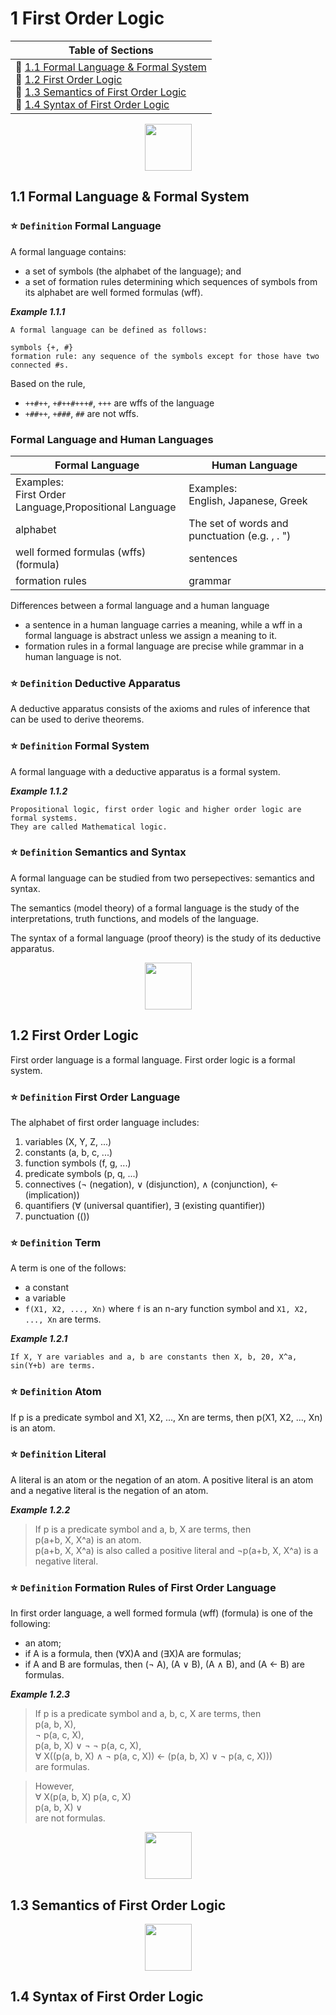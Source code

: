 # 1 First Order Logic

|Table of Sections|
|--|
|:herb:  [1.1 Formal Language & Formal System](https://github.com/bosoninfo/Resource_AI-Prolog-Essential/blob/main/Chapter01/README.md#11-formal-language--formal-system)<br>:herb:  [1.2 First Order Logic](https://github.com/bosoninfo/Resource_AI-Prolog-Essential/blob/main/Chapter01/README.md#12-first-order-logic)<br>:herb:  [1.3 Semantics of First Order Logic](https://github.com/bosoninfo/Resource_AI-Prolog-Essential/blob/main/Chapter01/README.md#13-semantics-of-first-order-logic)<br>:herb:  [1.4 Syntax of First Order Logic](https://github.com/bosoninfo/Resource_AI-Prolog-Essential/blob/main/Chapter01/README.md#14-syntax-of-first-order-logic)|

<p align="center"><img height="75" src="https://user-images.githubusercontent.com/19381768/227871683-af08b378-b283-470e-8b78-bc05937d585b.png"/></p>

## 1.1 Formal Language & Formal System

### :star: `Definition` Formal Language
A formal language contains:
- a set of symbols (the alphabet of the language); and
- a set of formation rules determining which sequences of symbols from its alphabet are well formed formulas (wff).

***Example 1.1.1***
```
A formal language can be defined as follows:

symbols {+, #}
formation rule: any sequence of the symbols except for those have two connected #s.
```
Based on the rule,
- `++#++`, `+#++#+++#`, `+++` are wffs of the language
- `+##++`, `+###`, `##` are not wffs.

### Formal Language and Human Languages
|Formal Language|Human Language|
|--|--|
|Examples:<br>First Order Language,Propositional Language|Examples:<br>English, Japanese, Greek|
|alphabet|The set of words and punctuation (e.g. , . ")|
|well formed formulas (wffs) (formula)|sentences|
|formation rules|grammar|

Differences between a formal language and a human language
- a sentence in a human language carries a meaning, while a wff in a formal language is abstract unless we assign a meaning to it.
- formation rules in a formal language are precise while grammar in a human language is not.

### :star: `Definition` Deductive Apparatus
A deductive apparatus consists of the axioms and rules of inference that can be used to derive theorems.

### :star: `Definition` Formal System
A formal language with a deductive apparatus is a formal system.

***Example 1.1.2***
```
Propositional logic, first order logic and higher order logic are formal systems. 
They are called Mathematical logic.
```

### :star: `Definition` Semantics and Syntax
A formal language can be studied from two persepectives: semantics and syntax.

The semantics (model theory) of a formal language is the study of the interpretations, truth functions, and models of the language.

The syntax of a formal language (proof theory) is the study of its deductive apparatus.

<p align="center"><img height="75" src="https://user-images.githubusercontent.com/19381768/227871683-af08b378-b283-470e-8b78-bc05937d585b.png"/></p>

## 1.2 First Order Logic
First order language is a formal language. First order logic is a formal system.

### :star: `Definition` First Order Language
The alphabet of first order language includes:
1. variables (X, Y, Z, ...)
2. constants (a, b, c, ...)
3. function symbols (f, g, ...)
4. predicate symbols (p, q, ...)
5. connectives ($\lnot$ (negation), $\lor$ (disjunction), $\land$ (conjunction), $\leftarrow$ (implication))
6. quantifiers ($\forall$ (universal quantifier), $\exists$ (existing quantifier))
7. punctuation (())

### :star: `Definition` Term
A term is one of the follows:
- a constant
- a variable
- `f(X1, X2, ..., Xn)` where `f` is an n-ary function symbol and `X1, X2, ..., Xn` are terms.

***Example 1.2.1***
```
If X, Y are variables and a, b are constants then X, b, 20, X^a, sin(Y+b) are terms.
```
### :star: `Definition` Atom
If p is a predicate symbol and X1, X2, ..., Xn are terms, then p(X1, X2, ..., Xn) is an atom.

### :star: `Definition` Literal
A literal is an atom or the negation of an atom. A positive literal is an atom and a negative literal is the negation of an atom.

***Example 1.2.2***
> If p is a predicate symbol and a, b, X are terms, then<br>
p(a+b, X, X^a) is an atom.<br>
p(a+b, X, X^a) is also called a positive literal and $\lnot$p(a+b, X, X^a) is a negative literal.

### :star: `Definition` Formation Rules of First Order Language
In first order language, a well formed formula (wff) (formula) is one of the following:
- an atom;
- if A is a formula, then ($\forall$X)A and ($\exists$X)A are formulas;
- if A and B are formulas, then ($\lnot$ A), (A $\lor$ B), (A $\land$ B), and (A $\leftarrow$ B) are formulas.

***Example 1.2.3***
> If p is a predicate symbol and a, b, c, X are terms, then<br>
p(a, b, X),<br>
$\lnot$ p(a, c, X),<br>
p(a, b, X) $\lor$ $\lnot$ $\lnot$ p(a, c, X), <br>
$\forall$ X((p(a, b, X) $\land$ $\lnot$ p(a, c, X)) $\leftarrow$ (p(a, b, X) $\lor$ $\lnot$ p(a, c, X)))<br>
are formulas.<br>

> However,<br>
$\forall$ X(p(a, b, X) p(a, c, X)<br>
p(a, b, X) $\lor$<br>
are not formulas.

<p align="center"><img height="75" src="https://user-images.githubusercontent.com/19381768/227871683-af08b378-b283-470e-8b78-bc05937d585b.png"/></p>

## 1.3 Semantics of First Order Logic

<p align="center"><img height="75" src="https://user-images.githubusercontent.com/19381768/227871683-af08b378-b283-470e-8b78-bc05937d585b.png"/></p>

## 1.4 Syntax of First Order Logic
